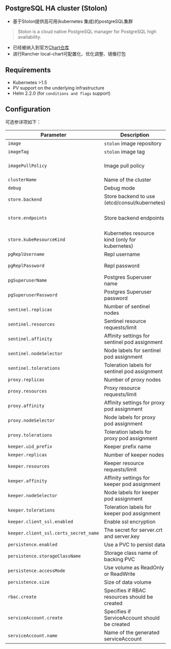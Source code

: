 ## PostgreSQL HA cluster (Stolon)

- 基于Stolon提供高可用(kubernetes 集成)的postgreSQL集群

> Stolon is a cloud native PostgreSQL manager for PostgreSQL high availability.

- 已经被纳入到官方[Chart仓库](https://github.com/helm/charts/tree/master/stable/stolon)
- 进行Rancher local-chart可配置化、优化调整、镜像打包



## Requirements
* Kubernetes >1.5
* PV support on the underlying infrastructure
* Helm 2.2.0 (for `conditions and flags` support)


## Configuration

可选参详项如下：

| Parameter                               | Description                                    | Default                                                      |
| --------------------------------------- | ---------------------------------------------- | ------------------------------------------------------------ |
| `image`                                 | `stolon` image repository                      | `sorintlab/stolon`                                           |
| `imageTag`                              | `stolon` image tag                             | `v0.7.0-pg9.6`                                               |
| `imagePullPolicy`                       | Image pull policy                              | `Always` if `imageTag` is `latest`, else `IfNotPresent`      |
| `clusterName`                           | Name of the cluster                            | `kube-stolon`                                                |
| `debug`                                 | Debug mode                                     | `false`                                                      |
| `store.backend`                         | Store backend to use (etcd/consul/kubernetes)  | `etcd`                                                       |
| `store.endpoints`                       | Store backend endpoints                        | `http://etcd-0:2379,http://etcd-1:2379,http://etcd-2:2379`   |
| `store.kubeResourceKind`                | Kubernetes resource kind (only for kubernetes) | `configmap`                                                  |
| `pgReplUsername`                        | Repl username                                  | `repluser`                                                   |
| `pgReplPassword`                        | Repl password                                  | random 40 characters                                         |
| `pgSuperuserName`                       | Postgres Superuser name                        | `stolon`                                                     |
| `pgSuperuserPassword`                   | Postgres Superuser password                    | random 40 characters                                         |
| `sentinel.replicas`                     | Number of sentinel nodes                       | `2`                                                          |
| `sentinel.resources`                    | Sentinel resource requests/limit               | Memory: `256Mi`, CPU: `100m`                                 |
| `sentinel.affinity`                     | Affinity settings for sentinel pod assignment  | `{}`                                                         |
| `sentinel.nodeSelector`                 | Node labels for sentinel pod assignment        | `{}`                                                         |
| `sentinel.tolerations`                  | Toleration labels for sentinel pod assignment  | `[]`                                                         |
| `proxy.replicas`                        | Number of proxy nodes                          | `2`                                                          |
| `proxy.resources`                       | Proxy resource requests/limit                  | Memory: `256Mi`, CPU: `100m`                                 |
| `proxy.affinity`                        | Affinity settings for proxy pod assignment     | `{}`                                                         |
| `proxy.nodeSelector`                    | Node labels for proxy pod assignment           | `{}`                                                         |
| `proxy.tolerations`                     | Toleration labels for proxy pod assignment     | `[]`                                                         |
| `keeper.uid_prefix`                     | Keeper prefix name                             | `keeper`                                                     |
| `keeper.replicas`                       | Number of keeper nodes                         | `2`                                                          |
| `keeper.resources`                      | Keeper resource requests/limit                 | Memory: `256Mi`, CPU: `100m`                                 |
| `keeper.affinity`                       | Affinity settings for keeper pod assignment    | `{}`                                                         |
| `keeper.nodeSelector`                   | Node labels for keeper pod assignment          | `{}`                                                         |
| `keeper.tolerations`                    | Toleration labels for keeper pod assignment    | `[]`                                                         |
| `keeper.client_ssl.enabled`             | Enable ssl encryption                          | `false`                                                      |
| `keeper.client_ssl.certs_secret_name`   | The secret for server.crt and server.key       | `pg-cert-secret`                                             |
| `persistence.enabled`                   | Use a PVC to persist data                      | `false`                                                      |
| `persistence.storageClassName`          | Storage class name of backing PVC              | `standard`                                                   |
| `persistence.accessMode`                | Use volume as ReadOnly or ReadWrite            | `ReadWriteOnce`                                              |
| `persistence.size`                      | Size of data volume                            | `10Gi`                                                       |
| `rbac.create`                           | Specifies if RBAC resources should be created  | `true`                                                       |
| `serviceAccount.create`                 | Specifies if ServiceAccount should be created  | `true`                                                       |
| `serviceAccount.name  `                 | Name of the generated serviceAccount           | Defaults to fullname template                                |

